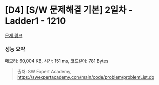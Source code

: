 # [D4] [S/W 문제해결 기본] 2일차 - Ladder1 - 1210 

[문제 링크](https://swexpertacademy.com/main/code/problem/problemDetail.do?contestProbId=AV14ABYKADACFAYh) 

### 성능 요약

메모리: 60,004 KB, 시간: 151 ms, 코드길이: 781 Bytes



> 출처: SW Expert Academy, https://swexpertacademy.com/main/code/problem/problemList.do